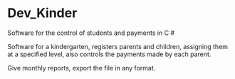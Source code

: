 # Dev_Kinder
Software for the control of students and payments in C #

Software for a kindergarten, registers parents and children, assigning them at a specified level, also controls the payments made by each parent.

Give monthly reports, export the file in any format.
